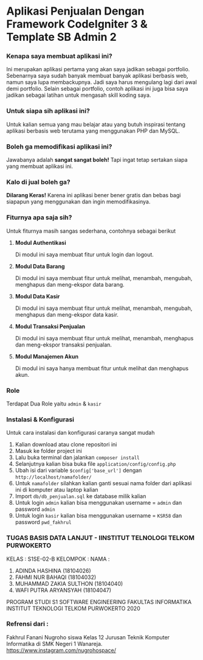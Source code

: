# Aplikasi Penjualan Dengan Framework CodeIgniter 3 & Template SB Admin 2

### Kenapa saya membuat aplikasi ini?

Ini merupakan aplikasi pertama yang akan saya jadikan sebagai portfolio. Sebenarnya saya sudah banyak membuat banyak aplikasi berbasis web, namun saya lupa membackupnya. Jadi saya harus mengulang lagi dari awal demi portfolio. Selain sebagai portfolio, contoh aplikasi ini juga bisa saya jadikan sebagai latihan untuk mengasah skill koding saya.

### Untuk siapa sih aplikasi ini?

Untuk kalian semua yang mau belajar atau yang butuh inspirasi tentang aplikasi berbasis web terutama yang menggunakan PHP dan MySQL.

### Boleh ga memodifikasi aplikasi ini?

Jawabanya adalah **sangat sangat boleh!** Tapi ingat tetap sertakan siapa yang membuat aplikasi ini. 

### Kalo di jual boleh ga?

**Dilarang Keras!** Karena ini aplikasi bener bener gratis dan bebas bagi siapapun yang menggunakan dan ingin memodifikasinya.

### Fiturnya apa saja sih?
Untuk fiturnya masih sangas sederhana, contohnya sebagai berikut
1. **Modul Authentikasi**
   
   Di modul ini saya membuat fitur untuk login dan logout.
   
2. **Modul Data Barang**
   
   Di modul ini saya membuat fitur untuk melihat, menambah, mengubah, menghapus dan meng-ekspor data barang.
   
3. **Modul Data Kasir**

   Di modul ini saya membuat fitur untuk melihat, menambah, mengubah, menghapus dan meng-ekspor data kasir.
   
4. **Modul Transaksi Penjualan**

   Di modul ini saya membuat fitur untuk melihat, menambah, menghapus dan meng-ekspor transaksi penjualan.

5. **Modul Manajemen Akun**

   Di modul ini saya hanya membuat fitur untuk melihat dan menghapus akun.
	 
### Role
Terdapat Dua Role yaitu `admin` & `kasir`

### Instalasi & Konfigurasi

Untuk cara instalasi dan konfigurasi caranya sangat mudah

1. Kalian download atau clone repositori ini
2. Masuk ke folder project ini
3. Lalu buka terminal dan jalankan `composer install`
4. Selanjutnya kalian bisa buka file `application/config/config.php` 
5. Ubah isi dari variable `$config['base_url']` dengan `http://localhost/namafolder/`
6. Untuk `namafolder` silahkan kalian ganti sesuai nama folder dari aplikasi ini di komputer atau laptop kalian
7. Import `db/db_penjualan.sql` ke database milik kalian
8. Untuk login `admin` kalian bisa menggunakan username = `admin` dan password `admin`
9. Untuk login `kasir` kalian bisa menggunakan username = `KSR58` dan password `pwd_fakhrul`

### TUGAS BASIS DATA LANJUT - IINSTITUT TELNOLOGI TELKOM PURWOKERTO
KELAS : S1SE-02-B
KELOMPOK :
NAMA :
1. ADINDA HASHINA (18104026)
2. FAHMI NUR BAHAQI (18104032)
3. MUHAMMAD ZAKIA SULTHON (18104040)
4. WAFI PUTRA ARYANSYAH (18104047)

PROGRAM STUDI S1 SOFTWARE ENGINEERING FAKULTAS INFORMATIKA
INSTITUT TEKNOLOGI TELKOM PURWOKERTO 2020
### Refrensi dari :

Fakhrul Fanani Nugroho siswa Kelas 12 Jurusan Teknik Komputer Informatika di SMK Negeri 1 Wanareja. https://www.instagram.com/nugrohospace/
